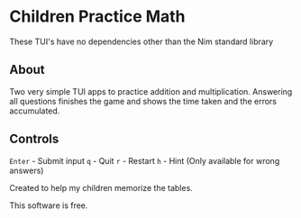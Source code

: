 # Children Practice Math

These TUI's have no dependencies other than the Nim standard library

## About

Two very simple TUI apps to practice addition and multiplication.  Answering all questions finishes the game and shows the time taken and the errors accumulated.

## Controls

`Enter` - Submit input
`q` - Quit
`r` - Restart
`h` - Hint (Only available for wrong answers)

Created to help my children memorize the tables.

This software is free.